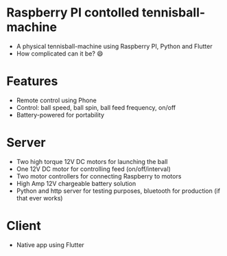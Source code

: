 Raspberry PI contolled tennisball-machine
=========================================

- A physical tennisball-machine using Raspberry PI, Python and Flutter
- How complicated can it be? :smile:

# Features

- Remote control using Phone
- Control: ball speed, ball spin, ball feed frequency, on/off
- Battery-powered for portability

# Server

- Two high torque 12V DC motors for launching the ball
- One 12V DC motor for controlling feed (on/off/interval)
- Two motor controllers for connecting Raspberry to motors
- High Amp 12V chargeable battery solution
- Python and http server for testing purposes, bluetooth for production (if that ever works)

# Client

- Native app using Flutter
